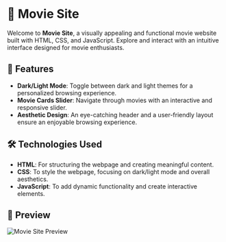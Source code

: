 # 🎥 Movie Site

Welcome to **Movie Site**, a visually appealing and functional movie website built with HTML, CSS, and JavaScript. Explore and interact with an intuitive interface designed for movie enthusiasts.

## 🎨 Features

- **Dark/Light Mode**: Toggle between dark and light themes for a personalized browsing experience.
- **Movie Cards Slider**: Navigate through movies with an interactive and responsive slider.
- **Aesthetic Design**: An eye-catching header and a user-friendly layout ensure an enjoyable browsing experience.

## 🛠️ Technologies Used

- **HTML**: For structuring the webpage and creating meaningful content.
- **CSS**: To style the webpage, focusing on dark/light mode and overall aesthetics.
- **JavaScript**: To add dynamic functionality and create interactive elements.

## 📸 Preview

![Movie Site Preview](record.gif)